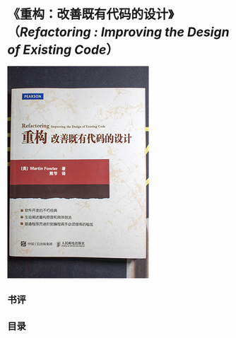# 《重构：改善既有代码的设计》（*Refactoring : Improving the Design of Existing Code*）

![](IMG_6236.jpg)

## 书评

## 目录
